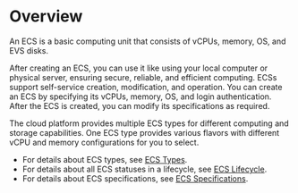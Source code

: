 # Overview<a name="EN-US_TOPIC_0092435779"></a>

An ECS is a basic computing unit that consists of vCPUs, memory, OS, and EVS disks.

After creating an ECS, you can use it like using your local computer or physical server, ensuring secure, reliable, and efficient computing. ECSs support self-service creation, modification, and operation. You can create an ECS by specifying its vCPUs, memory, OS, and login authentication. After the ECS is created, you can modify its specifications as required.

The cloud platform provides multiple ECS types for different computing and storage capabilities. One ECS type provides various flavors with different vCPU and memory configurations for you to select.

-   For details about ECS types, see  [ECS Types](ecs-types.md).
-   For details about all ECS statuses in a lifecycle, see  [ECS Lifecycle](ecs-lifecycle.md).
-   For details about ECS specifications, see  [ECS Specifications](ecs-specifications.md).

